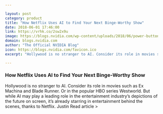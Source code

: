 ```yaml
---

layout: post
category: product
title: "How Netflix Uses AI to Find Your Next Binge-Worthy Show"
date: 2018-06-01 17:46:00
link: https://vrhk.co/2sw2x9u
image: https://blogs.nvidia.com/wp-content/uploads/2018/06/power-button-on-tv-remote.jpg
domain: blogs.nvidia.com
author: "The Official NVIDIA Blog"
icon: https://blogs.nvidia.com/favicon.ico
excerpt: "Hollywood is no stranger to AI. Consider its role in movies such as Ex Machina and Blade Runner. Or in the popular HBO series Westworld. But while AI may play a leading role in the entertainment industry’s depictions of the future on screen, it’s already starring in entertainment behind the scenes, thanks to Netflix. Justin Read article &gt;"

---
```


### How Netflix Uses AI to Find Your Next Binge-Worthy Show

Hollywood is no stranger to AI. Consider its role in movies such as Ex Machina and Blade Runner. Or in the popular HBO series Westworld. But while AI may play a leading role in the entertainment industry’s depictions of the future on screen, it’s already starring in entertainment behind the scenes, thanks to Netflix. Justin Read article &gt;